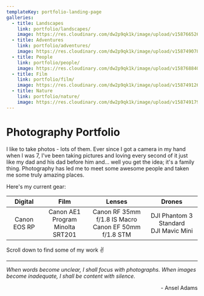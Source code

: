 ```yaml
---
templateKey: portfolio-landing-page
galleries:
  - title: Landscapes
    link: portfolio/landscapes/
    image: https://res.cloudinary.com/dw2p9qk1k/image/upload/v1587665263/web-portfolio/landscapes/031720_AMP_2666_mymdwh.jpg
  - title: Adventures
    link: portfolio/adventures/
    image: https://res.cloudinary.com/dw2p9qk1k/image/upload/v1587490785/web-portfolio/adventures/050719_AMP_09841-2_efj9wo.jpg
  - title: People
    link: portfolio/people/
    image: https://res.cloudinary.com/dw2p9qk1k/image/upload/v1587688404/web-portfolio/people/121619_AMP_1275_fqipjd.jpg
  - title: Film
    link: portfolio/film/
    image: https://res.cloudinary.com/dw2p9qk1k/image/upload/v1587491263/web-portfolio/film/AMP_AE-1_043_qm62lo.jpg
  - title: Nature
    link: portfolio/nature/
    image: https://res.cloudinary.com/dw2p9qk1k/image/upload/v1587491791/web-portfolio/nature/060716_AMP_1139_vmhozi.jpg
---
```

# Photography Portfolio

I like to take photos - lots of them. Ever since I got a camera in my hand when I was 7, I've been taking pictures and loving every second of it just like my dad and his dad before him and... well you get the idea; it's a family thing. Photography has led me to meet some awesome people and taken me some truly amazing places. 

Here's my current gear:

| Digital | Film | Lenses | Drones |
|:------------:|:--------------------------------:|:------------------------------------------------------:|:-------------------------------------:|
| Canon EOS RP | Canon AE1 Program<br/>Minolta SRT201 |  Canon RF 35mm f/1.8 IS Macro<br/>Canon EF 50mm f/1.8 STM | DJI Phantom 3 Standard<br/>DJI Mavic Mini |

Scroll down to find some of my work ✌️

---

_When words become unclear, I shall focus with photographs. When images become inadequate, I shall be content with silence._ 
<div align="right">- Ansel Adams</div>